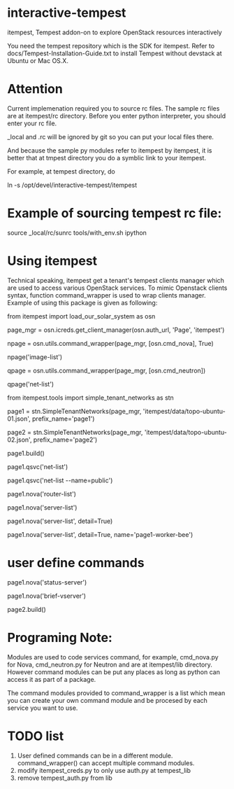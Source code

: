 # interactive-tempest
itempest, Tempest addon-on to explore OpenStack resources interactively

You need the tempest repository which is the SDK for itempest.
Refer to docs/Tempest-Installation-Guide.txt to install Tempest without devstack at Ubuntu or Mac OS.X.

# Attention
Current implemenation required you to source rc files.
The sample rc files are at itempest/rc directory.
Before you enter python interpreter, you should enter your rc file.

_local and .rc will be ignored by git so you can put your local files there.


And because the sample py modules refer to itempest by itempest, it is better that at tmpest directory you do a symblic link to your itempest.

For example, at tempest directory, do

ln -s /opt/devel/interactive-tempest/itempest

# Example of sourcing tempest rc file:
source _local/rc/sunrc
tools/with_env.sh ipython

# Using itempest
Technical speaking, itempest get a tenant's tempest clients manager which are used to access various OpenStack services.
To mimic Openstack clients syntax, function command_wrapper is used to wrap clients manager.
Example of using this package is given as following:

from itempest import load_our_solar_system as osn

page_mgr = osn.icreds.get_client_manager(osn.auth_url, 'Page', 'itempest')

npage = osn.utils.command_wrapper(page_mgr, [osn.cmd_nova], True)

npage('image-list')

qpage = osn.utils.command_wrapper(page_mgr, [osn.cmd_neutron])

qpage('net-list')

from itempest.tools import simple_tenant_networks as stn

page1 = stn.SimpleTenantNetworks(page_mgr, 'itempest/data/topo-ubuntu-01.json', prefix_name='page1')

page2 = stn.SimpleTenantNetworks(page_mgr, 'itempest/data/topo-ubuntu-02.json', prefix_name='page2')

page1.build()

page1.qsvc('net-list')

page1.qsvc('net-list --name=public')

page1.nova('router-list')

page1.nova('server-list')

page1.nova('server-list', detail=True)

page1.nova('server-list', detail=True, name='page1-worker-bee')

# user define commands
page1.nova('status-server')

page1.nova('brief-vserver')

page2.build()

# Programing Note:
Modules are used to code services command, for example, cmd_nova.py for Nova, cmd_neutron.py for Neutron and are at itempest/lib directory. However command modules can be put any places as long as python can access it as part of a package.

The command modules provided to command_wrapper is a list which mean you can create your own command module and be procesed by each service you want to use.

# TODO list
1. User defined commands can be in a different module. command_wrapper() can accept multiple command modules.
2. modify itempest_creds.py to only use auth.py at tempest_lib
3. remove tempest_auth.py from lib
